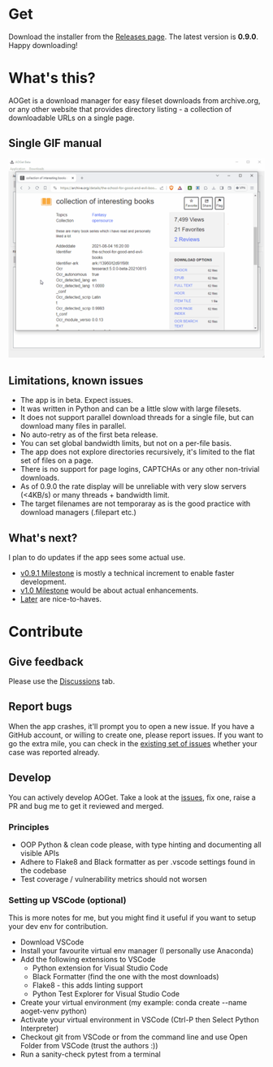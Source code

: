 # Get
Download the installer from the [Releases page](https://github.com/endre-git/aoget/releases). The latest version is **0.9.0**. Happy downloading!

# What's this?
AOGet is a download manager for easy fileset downloads from archive.org, or any other website that provides directory listing - a collection of downloadable URLs on a single page.

## Single GIF manual
![Single GIF manual](aoget/docs/aoget_manual.gif)

## Limitations, known issues
* The app is in beta. Expect issues.
* It was written in Python and can be a little slow with large filesets.
* It does not support parallel download threads for a single file, but can download many files in parallel.
* No auto-retry as of the first beta release.
* You can set global bandwidth limits, but not on a per-file basis.
* The app does not explore directories recursively, it's limited to the flat set of files on a page.
* There is no support for page logins, CAPTCHAs or any other non-trivial downloads.
* As of 0.9.0 the rate display will be unreliable with very slow servers (<4KB/s) or many threads + bandwidth limit.
* The target filenames are not temporaray as is the good practice with download managers (.filepart etc.)

## What's next?
I plan to do updates if the app sees some actual use.
* [v0.9.1 Milestone](https://github.com/endre-git/aoget/milestone/10) is mostly a technical increment to enable faster development.
* [v1.0 Milestone](https://github.com/endre-git/aoget/milestone/6) would be about actual enhancements.
* [Later](https://github.com/endre-git/aoget/milestone/9) are nice-to-haves.

# Contribute
## Give feedback
Please use the [Discussions](https://github.com/endre-git/aoget/discussions/) tab.

## Report bugs
When the app crashes, it'll prompt you to open a new issue. If you have a GitHub account, or willing to create one, please report issues. If you want to go the extra mile, you can check in the [existing set of issues](https://github.com/endre-git/aoget/issues/) whether your case was reported already.

## Develop
You can actively develop AOGet. Take a look at the [issues](https://github.com/endre-git/aoget/issues/), fix one, raise a PR and bug me to get it reviewed and merged.

### Principles
* OOP Python & clean code please, with type hinting and documenting all visible APIs
* Adhere to Flake8 and Black formatter as per .vscode settings found in the codebase
* Test coverage / vulnerability metrics should not worsen

### Setting up VSCode (optional)
This is more notes for me, but you might find it useful if you want to setup your dev env for contribution.
* Download VSCode
* Install your favourite virtual env manager (I personally use Anaconda)
* Add the following extensions to VSCode
  * Python extension for Visual Studio Code
  * Black Formatter (find the one with the most downloads)
  * Flake8 - this adds linting support
  * Python Test Explorer for Visual Studio Code
* Create your virtual environment (my example: conda create --name aoget-venv python)
* Activate your virtual environment in VSCode (Ctrl-P then Select Python Interpreter)
* Checkout git from VSCode or from the command line and use Open Folder from VSCode (trust the authors :))
* Run a sanity-check pytest from a terminal
